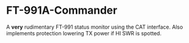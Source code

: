 # FT-991A-Commander
A **very** rudimentary FT-991 status monitor using the CAT interface. Also implements protection lowering TX power if HI SWR is spotted.
